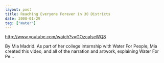 ```yaml
---
layout: post
title: Reaching Everyone Forever in 30 Districts
date: 2008-01-29
tag: ["Water"]
---
```


http://www.youtube.com/watch?v=GOzcaIseWQ8 

By Mia Madrid. As part of her college internship with Water For People, Mia created this video, and all of the narration and artwork, explaining Water For Pe...